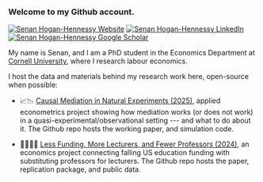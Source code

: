 
### Welcome to my Github account.

[![Senan Hogan-Hennessy Website](https://img.shields.io/badge/visit%20my-website-blueviolet)](https://shoganhennessy.github.io/)
[![Senan Hogan-Hennessy LinkedIn](https://img.shields.io/badge/linked-in-informational)](https://www.linkedin.com/in/shoganhennessy/) 
[![Senan Hogan-Hennessy Google Scholar](https://img.shields.io/badge/google-scholar-success)](
https://scholar.google.com/citations?user=pCnyNT8AAAAJ&hl)

My name is Senan, and I am a PhD student in the Economics Department at [Cornell University](https://economics.cornell.edu/senan-hogan-hennessy), where I research labour economics.

I host the data and materials behind my research work here, open-source when possible:

- 📈📉 [Causal Mediation in Natural Experiments (2025)](https://github.com/shoganhennessy/mediation-natural-experiment/), applied econometrics project showing how mediation works (or does not work) in a quasi-experimental/observational setting --- and what to do about it.
The Github repo hosts the working paper, and simulation code.

- 👨‍🏫👩‍🏫 [Less Funding, More Lecturers, and Fewer Professors (2024)](https://github.com/shoganhennessy/state-funding-faculty/), an economics project connecting falling US education funding with substituting professors for lecturers.
The Github repo hosts the paper, replication package, and public data.
